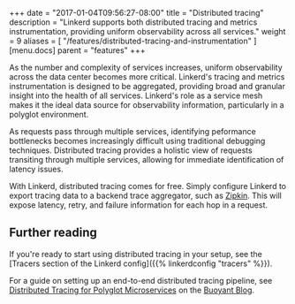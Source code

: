 +++
date = "2017-01-04T09:56:27-08:00"
title = "Distributed tracing"
description = "Linkerd supports both distributed tracing and metrics instrumentation, providing uniform observability across all services."
weight = 9
aliases = [
  "/features/distributed-tracing-and-instrumentation"
]
[menu.docs]
  parent = "features"
+++

As the number and complexity of services increases, uniform observability across
the data center becomes more critical. Linkerd's tracing and metrics
instrumentation is designed to be aggregated, providing broad and granular
insight into the health of all services. Linkerd's role as a service mesh makes
it the ideal data source for observability information, particularly in a
polyglot environment.

As requests pass through multiple services, identifying peformance bottlenecks
becomes increasingly difficult using traditional debugging techniques.
Distributed tracing provides a holistic view of requests transiting through
multiple services, allowing for immediate identification of latency issues.

With Linkerd, distributed tracing comes for free. Simply configure Linkerd to
export tracing data to a backend trace aggregator, such as
[Zipkin](http://zipkin.io). This will expose latency, retry, and failure
information for each hop in a request.


## Further reading

If you're ready to start using distributed tracing in your setup, see the
[Tracers section of the Linkerd config]({{% linkerdconfig "tracers" %}}).

For a guide on setting up an end-to-end distributed tracing pipeline, see
[Distributed Tracing for Polyglot Microservices](https://blog.buoyant.io/2016/05/17/distributed-tracing-for-polyglot-microservices/)
on the [Buoyant Blog](https://blog.buoyant.io).

